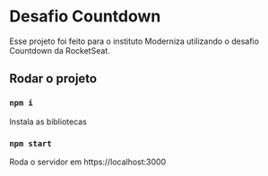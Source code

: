 # Desafio Countdown

Esse projeto foi feito para o instituto Moderniza utilizando o desafio Countdown da RocketSeat.

## Rodar o projeto

### `npm i`
Instala as bibliotecas

### `npm start`

Roda o servidor em https://localhost:3000
